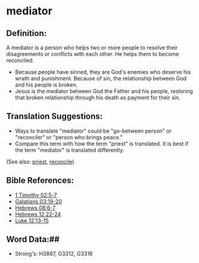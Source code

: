 # mediator #

## Definition: ##

A mediator is a person who helps two or more people to resolve their disagreements or conflicts with each other. He helps them to become reconciled.

* Because people have sinned, they are God's enemies who deserve his wrath and punishment. Because of sin, the relationship between God and his people is broken.
* Jesus is the mediator between God the Father and his people, restoring that broken relationship through his death as payment for their sin.

## Translation Suggestions: ##

* Ways to translate "mediator" could be "go-between person" or "reconciler" or "person who brings peace."
* Compare this term with how the term "priest" is translated. It is best if the term "mediator" is translated differently.

(See also: [priest](../kt/priest.md), [reconcile](../kt/reconcile.md))

## Bible References: ##

* [1 Timothy 02:5-7](rc://en/tn/help/1ti/02/05)
* [Galatians 03:19-20](rc://en/tn/help/gal/03/19)
* [Hebrews 08:6-7](rc://en/tn/help/heb/08/06)
* [Hebrews 12:22-24](rc://en/tn/help/heb/12/22)
* [Luke 12:13-15](rc://en/tn/help/luk/12/13)

## Word Data:##

* Strong's: H3887, G3312, G3316
